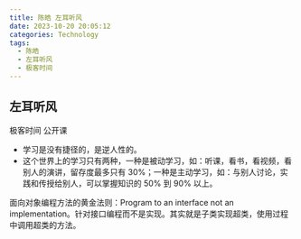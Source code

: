 ```yaml
---
title: 陈皓 左耳听风
date: 2023-10-20 20:05:12
categories: Technology
tags:
  - 陈皓
  - 左耳听风
  - 极客时间
---
```


## 左耳听风

极客时间 公开课

- 学习是没有捷径的，是逆人性的。
- 这个世界上的学习只有两种，一种是被动学习，如：听课，看书，看视频，看别人的演讲，留存度最多只有 30%；一种是主动学习，如：与别人讨论，实践和传授给别人，可以掌握知识的 50% 到 90% 以上。

面向对象编程方法的黄金法则：Program to an interface not an implementation。针对接口编程而不是实现。其实就是子类实现超类，使用过程中调用超类的方法。
